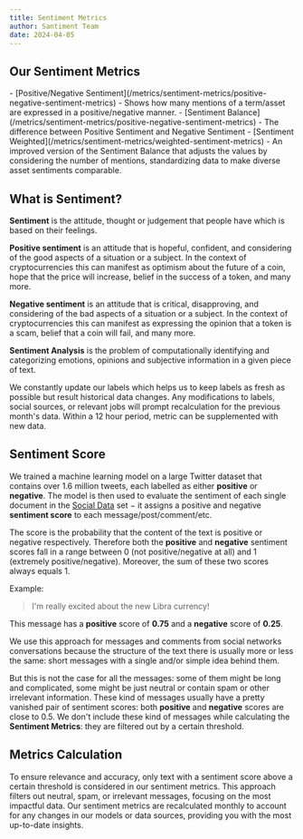 ```yaml
---
title: Sentiment Metrics
author: Santiment Team
date: 2024-04-05
---
```



## Our Sentiment Metrics

<Resource>
- [Positive/Negative Sentiment](/metrics/sentiment-metrics/positive-negative-sentiment-metrics) - Shows how many mentions of a term/asset are expressed in a
positive/negative manner.
- [Sentiment Balance](/metrics/sentiment-metrics/positive-negative-sentiment-metrics) - The difference between Positive Sentiment and Negative Sentiment 
- [Sentiment Weighted](/metrics/sentiment-metrics/weighted-sentiment-metrics) - An improved version of the Sentiment Balance that adjusts the values by considering the number of mentions, standardizing data to make diverse asset sentiments comparable. 
</Resource>

## What is Sentiment?

**Sentiment** is the attitude, thought or judgement that people have which is
based on their feelings.

**Positive sentiment** is an attitude that is hopeful, confident, and considering
of the good aspects of a situation or a subject. In the context of cryptocurrencies
this can manifest as optimism about the future of a coin, hope that the price will
increase, belief in the success of a token, and many more.

**Negative sentiment** is an attitude that is critical, disapproving, and
considering of the bad aspects of a situation or a subject. In the context of
cryptocurrencies this can manifest as expressing the opinion that a token is a scam,
belief that a coin will fail, and many more.

**Sentiment Analysis** is the problem of computationally identifying and
categorizing emotions, opinions and subjective information in a given piece of
text.


<Notebox type="note">
We constantly update our labels
which helps us to keep labels as fresh as possible but result historical data
changes. Any modifications to labels, social sources, or relevant jobs will
prompt recalculation for the previous month's data. Within a 12 hour period,
metric can be supplemented with new data.
</Notebox>

## Sentiment Score

We trained a machine learning model on a large Twitter dataset that contains
over 1.6 million tweets, each labelled as either **positive** or **negative**. 
The model is then used to evaluate the sentiment of each single document in the
[Social Data](/metrics/details/social-data) set $-$ it assigns a positive and negative
**sentiment score** to each message/post/comment/etc. 

The score is the probability that the content of the text is positive or
negative respectively. Therefore both the **positive** and **negative** sentiment
scores fall in a range between 0 (not positive/negative at all) and 1 (extremely
positive/negative). Moreover, the sum of these two scores always equals 1.

Example:

> I'm really excited about the new Libra currency!

This message has a **positive** score of **0.75** and a **negative** score of
**0.25**.

We use this approach for messages and comments from social networks
conversations because the structure of the text there is usually more or less
the same: short messages with a single and/or simple idea behind them.

But this is not the case for all the messages: some of them might be long and
complicated, some might be just neutral or contain spam or other irrelevant
information. These kind of messages usually have a pretty vanished pair of
sentiment scores: both **positive** and **negative** scores are close to 0.5.
We don't include these kind of messages while calculating the **Sentiment
Metrics**: they are filtered out by a certain threshold.

## Metrics Calculation

To ensure relevance and accuracy, only text with a sentiment score above a
certain threshold is considered in our sentiment metrics. This approach filters
out neutral, spam, or irrelevant messages, focusing on the most impactful data.
Our sentiment metrics are recalculated monthly to account for any changes in
our models or data sources, providing you with the most up-to-date insights.
